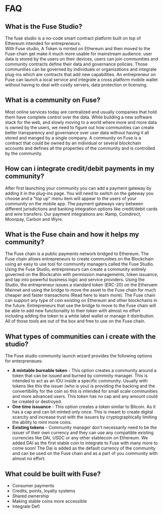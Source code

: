 # FAQ

## What is the Fuse Studio?

The fuse studio is a no-code smart contract platform built on top of Ethereum intended for entrepreneurs.  
With Fuse studio,  A Token is minted on Ethereum and then moved to the Fuse-chain get make it much more usable for mainstream audience. user data is stored by the users on their devices, users can join communities and community contracts define their data and governance policies. Those communities can be governed by individuals or organizations and integrate plug-ins which are contracts that add new capabilities. An entrepreneur on Fuse can launch a local service and integrate a cross platform mobile wallet without having to deal with costly servers, data protection or licensing.

## What is a community on Fuse?

Most online services today are centralized and usually companies that hold them have complete control over the data. While building a new software stack for the web, and slowly moving to a world where more and more data is owned by the users, we need to figure out how communities can create better transparency and governance over user data without having it all stored and manged by a single company. A community on Fuse is a contract that could be owned by an individual or several blockchain accounts and defines all the properties of the community and is controlled by the community.

## How can i integrate credit/debit payments in my community?

After first launching your community you can add a payment gateway by adding it in the plug-ins page. You will need to switch on the gateway you choose and a "top up" menu item will appear to the users of your community on the mobile app. The payment gateways vary between different jurisdictions and banking integration options like credit/debit cards and wire transfers. Our payment integrations are: Ramp, Coindirect, Moonpay, Carbon and Wyre.

## What is the Fuse chain and how it helps my community? 

The Fuse chain is a public payments network bridged to Ethereum. The Fuse chain allows entrepreneurs to create communities on the Blockchain using an easy to use tool for community managers called the Fuse Studio. Using the Fuse Studio, entrepreneurs can create a community entirely governed on the Blockcahin with permission managements, token issuance, and tap into powerful business logic and service providers. Using the Studio, the entrepreneur issues a standard token \(ERC-20\) on the Etheruem Mainnet and using the bridge to move the asset to the Fuse chain for much cheaper and faster transactions \(Read here to learn more\). The Fuse chain can support any type of coin existing on Ethereum and other blockchains in the future. Entrepreneurs that use the bridge to move to the Fuse chain will be able to add new functionality to their token with almost no effort including adding the token to a white label wallet or manage it distribution. All of those tools are out of the box and free to use on the Fuse chain.

## What types of communities can i create with the studio? 

The Fuse studio community launch wizard provides the following options for enterpreneues:

* **A mintable burnable token** - This option creates a community around a token that can be issued and burned by commnity manager. This is intended to act as an IOU inside a specific community. Usually with tokens like this the issuer \(who is you\) is providing the backing and the convertibility for the coin so this is intended for small scale communities and more advanced users. This token has no cap and any amount could be created or destroyed.
* **One time issuance** - This option creates a token similar to Bitcoin. As it has a cap and can bit minted only once. This is meant to create digital scarcity and increase trust with the issuers by cryptographically limiting the ability to mint more coins.
* **Existing tokens** - Community manager don't necessarily need to be the issuer of their own currency and they can use any compatible existing currencies like DAI, USDC or any other stablecoin on Ethereum. We added DAI as the first stable coin to integrate to Fuse with many more to come soon! The Dai is added as the default currency of the community and can be used on the Fuse chain and as a part of you community with almost no effort.



## What could be built with Fuse?

* Consumer payments
* Credits, points, loyalty systems
* Shared ownership
* Making stable coins more accessible
* Integrate Defi



## 

